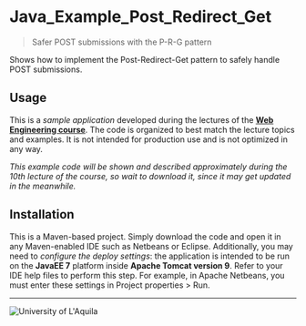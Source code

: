 #  Java_Example_Post_Redirect_Get
> Safer POST submissions with the P-R-G pattern
 
Shows how to implement the Post-Redirect-Get pattern to safely handle POST submissions.

## Usage

This is a *sample application* developed during the lectures of the  [**Web Engineering course**](https://webengineering-univaq.github.io). The code is organized to best match the lecture topics and examples. It is not intended for production use and is not optimized in any way. 

*This example code will be shown and described approximately during the 10th lecture of the course, so wait to download it, since it may get updated in the meanwhile.*

## Installation

This is a Maven-based project. Simply download the code and open it in any Maven-enabled IDE such as Netbeans or Eclipse. Additionally, you may need to *configure the deploy settings*: the application is intended to be run on the **JavaEE 7** platform inside **Apache Tomcat version 9**. Refer to your IDE help files to perform this step. For example, in Apache Netbeans, you must enter these settings in Project properties > Run.

---

![University of L'Aquila](https://www.disim.univaq.it/skins/aqua/img/logo2021-2.png)
